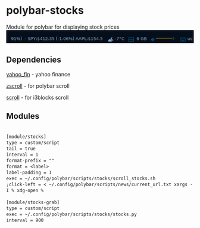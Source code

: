 # polybar-stocks
Module for polybar for displaying stock prices
![](https://github.com/Holden1337/polybar-stocks/blob/main/screenshots/bar.gif)


## Dependencies
[yahoo_fin](https://pypi.org/project/yahoo-fin/) - yahoo finance

[zscroll](https://github.com/noctuid/zscroll#installation) - for polybar scroll

[scroll](https://github.com/Anachron/i3blocks#scroll) - for i3blocks scroll

## Modules

```

[module/stocks]
type = custom/script
tail = true
interval = 1
format-prefix = ""
format = <label>
label-padding = 1
exec = ~/.config/polybar/scripts/stocks/scroll_stocks.sh
;click-left = < ~/.config/polybar/scripts/news/current_url.txt xargs -I % xdg-open %

[module/stocks-grab]
type = custom/script
exec = ~/.config/polybar/scripts/stocks/stocks.py
interval = 900

```

